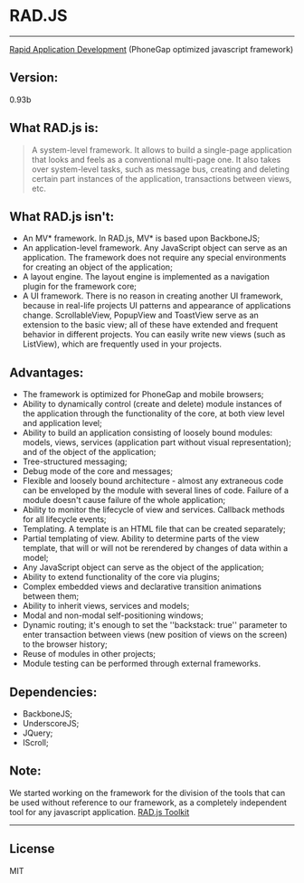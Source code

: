 RAD.JS
======
***
[Rapid Application Development](http://rad-js.com/ "rad-js.com") (PhoneGap optimized javascript framework)

Version:
---
0.93b

What RAD.js is:
---

> A system-level framework. It allows to build a single-page application that looks and feels as a conventional multi-page one. It also takes over system-level tasks, such as message bus, creating and deleting certain part instances of the application, transactions between views, etc.

What RAD.js isn't:
---

  - An MV* framework. In RAD.js, MV* is based upon BackboneJS;
  - An application-level framework. Any JavaScript object can serve as an application. The framework does not require any special environments for creating an object of the application;
  - A layout engine. The layout engine is implemented as a navigation plugin for the framework core;
  - A UI framework. There is no reason in creating another UI framework, because in real-life projects UI patterns and appearance of applications change. ScrollableView, PopupView and ToastView serve as an extension to the basic view; all of these have extended and frequent behavior in different projects. You can easily write new views (such as ListView), which are frequently used in your projects.

Advantages:
---

  - The framework is optimized for PhoneGap and mobile browsers;
  - Ability to dynamically control (create and delete) module instances of the application through the functionality of the core, at both view level and application level;
  - Ability to build an application consisting of loosely bound modules: models, views, services (application part without visual representation); and of the object of the application;
  - Tree-structured messaging;
  - Debug mode of the core and messages;
  - Flexible and loosely bound architecture - almost any extraneous code can be enveloped by the module with several lines of code. Failure of a module doesn't cause failure of the whole application;
  - Ability to monitor the lifecycle of view and services. Callback methods for all lifecycle events;
  - Templating. A template is an HTML file that can be created separately;
  - Partial templating of view. Ability to determine parts of the view template, that will or will not be rerendered by changes of data within a model;
  - Any JavaScript object can serve as the object of the application;
  - Ability to extend functionality of the core via plugins;
  - Complex embedded views and declarative transition animations between them;
  - Ability to inherit views, services and models;
  - Modal and non-modal self-positioning windows;
  - Dynamic routing; it's enough to set the ''backstack: true'' parameter to enter transaction between views (new position of views on the screen) to the browser history;
  - Reuse of modules in other projects;
  - Module testing can be performed through external frameworks.

Dependencies:
---

  - BackboneJS;
  - UnderscoreJS;
  - JQuery;
  - IScroll;

Note:
---
We started working on the framework for the division of the tools that can be used without reference to our framework, as a completely independent tool for any javascript application.
[RAD.js Toolkit](https://github.com/mobidevpublisher/RAD.JS-toolkit)
***
License
---
MIT